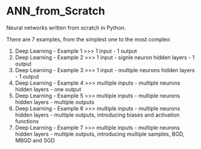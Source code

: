 # ANN_from_Scratch

Neural networks written from scratch in Python.
 
There are 7 examples, from the simplest one to the most complex:
1. Deep Learning - Example 1  >>>  1 input - 1 output
2. Deep Learning - Example 2  >>>  1 input - signle neuron hidden layers - 1 output
3. Deep Learning - Example 3  >>>  1 input - multiple neurons hidden layers - 1 output
4. Deep Learning - Example 4  >>>  multiple inputs - multiple neurons hidden layers - one output
5. Deep Learning - Example 5  >>>  multiple inputs - multiple neurons hidden layers - multiple outputs
6. Deep Learning - Example 6  >>>  multiple inputs - multiple neurons hidden layers - multiple outputs, 
				   introducing biases and activation functions
7. Deep Learning - Example 7  >>>  multiple inputs - multiple neurons hidden layers - multiple outputs,
              			   introducing multiple samples, BGD, MBGD and SGD